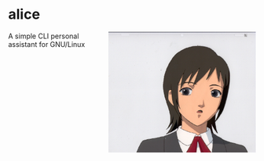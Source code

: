 # alice

<img src ="alice.jpeg" align="right" alt="Alice logo" width="300">

A simple CLI personal assistant for GNU/Linux
